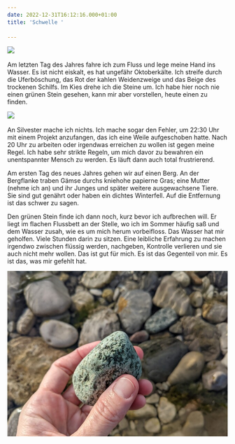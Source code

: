 ```yaml
---
date: 2022-12-31T16:12:16.000+01:00
title: 'Schwelle '

---
```

![](/uploads/31-12-2022_1.jpg)

Am letzten Tag des Jahres fahre ich zum Fluss und lege meine Hand ins Wasser. Es ist nicht eiskalt, es hat ungefähr Oktoberkälte. Ich streife durch die Uferböschung, das Rot der kahlen Weidenzweige und das Beige des trockenen Schilfs. Im Kies drehe ich die Steine um. Ich habe hier noch nie einen grünen Stein gesehen, kann mir aber vorstellen, heute einen zu finden. 

![](/uploads/31-12-2022_2.jpg)

An Silvester mache ich nichts. Ich mache sogar den Fehler, um 22:30 Uhr mit einem Projekt anzufangen, das ich eine Weile aufgeschoben hatte. Nach 20 Uhr zu arbeiten oder irgendwas erreichen zu wollen ist gegen meine Regel. Ich habe sehr strikte Regeln, um mich davor zu bewahren ein unentspannter Mensch zu werden. Es läuft dann auch total frustrierend. 

Am ersten Tag des neues Jahres gehen wir auf einen Berg. An der Bergflanke traben Gämse durchs kniehohe papierne Gras; eine Mutter (nehme ich an) und ihr Junges und später weitere ausgewachsene Tiere. Sie sind gut genährt oder haben ein dichtes Winterfell. Auf die Entfernung ist das schwer zu sagen. 

Den grünen Stein finde ich dann noch, kurz bevor ich aufbrechen will. Er liegt im flachen Flussbett an der Stelle, wo ich im Sommer häufig saß und dem Wasser zusah, wie es um mich herum vorbeifloss. Das Wasser hat mir geholfen. Viele Stunden darin zu sitzen. Eine leibliche Erfahrung zu machen irgendwo zwischen flüssig werden, nachgeben, Kontrolle verlieren und sie auch nicht mehr wollen. Das ist gut für mich.  Es ist das Gegenteil von mir. Es ist das, was mir gefehlt hat. 

![](/uploads/31-12-2022_7.jpg)